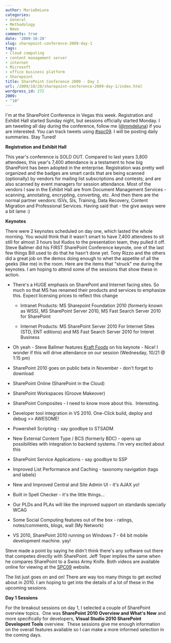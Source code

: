 ```yaml
---
author: MarieDeLuna
categories:
- General
- Methodology
- News
comments: true
date: '2009-10-20'
slug: sharepoint-conference-2009-day-1
tags:
- Cloud computing
- content management server
- internet
- Microsoft
- office business platform
- Sharepoint
title: SharePoint Conference 2009 - Day 1
url: /2009/10/20/sharepoint-conference-2009-day-1/index.html
wordpress_id: 272
2009:
- "10"
---
```



I'm at the SharePoint Conference in Vegas this week. Registration and Exhibit Hall started Sunday night, but sessions officially started Monday. I am tweeting all day during the conference, follow me ([@mmdeluna](http://twitter.com/mmdeluna)) if you are interested. You can track tweets using [#spc09](http://search.twitter.com/search?q=spc09). I will be posting daily summaries. Stay Tuned!

**Registration and Exhibit Hall**

This year's conference is SOLD OUT. Compared to last years 3,800 attendees, this year's 7,400 attendance is a testament to how big SharePoint has been adopted in the enterprise. Registration was pretty well organized and the badges are smart cards that are being scanned (optionally) by vendors for mailing list subscriptions and contests; and are also scanned by event managers for session attendance. Most of the vendors I saw in the Exhibit Hall are from Document Management Services - scanning, annotating, encrypting, converting, etc. And then there are the normal partner vendors: ISVs, SIs, Training, Data Recovery, Content Migration and Professional Services. Having said that - the give aways were a bit lame :)

**Keynotes**

There were 2 keynotes scheduled on day one, which lasted the whole morning. You would think that it wasn't smart to have 7,400 attendees to sit still for almost 3 hours but Kudos to the presentation team, they pulled it off. Steve Ballmer did his FIRST SharePoint Conference keynote, one of the last few things Bill used to do that he hasn't done yet. Tony Rizzo and the others did a great job on the demos doing enough to whet the appetite of all the geeks (like me) in the room. Here are the items that "struck" me during the keynotes. I am hoping to attend some of the sessions that show these in action.



	
  * There's a HUGE emphasis on SharePoint and Internet facing sites. So much so that MS has renamed their products and services to emphasize this. Expect licensing prices to reflect this change

	
    * Intranet Products: MS Sharepoint Foundation 2010 (formerly known as WSS), MS SharePoint Server 2010, MS Fast Search Server 2010 for SharePoint

	
    * Internet Products: MS SharePoint Server 2010 For Internet Sites (STD, ENT editions) and MS Fast Search Server 2010 for Interet Business




	
  * Oh yeah - Steve Ballmer features [Kraft Foods](http://www.kraftrecipes.com/home.aspx) on his keynote - Nice! I wonder if this will drive attendance on our session (Wednesday, 10/21 @ 1:15 pm)

	
  * SharePoint 2010 goes on public beta in November - don't forget to download

	
  * SharePoint Online (SharePoint in the Cloud)

	
  * SharePoint Workspaces (Groove Makeover)

	
  * SharePoint Composites - I need to know more about this.  Interesting.

	
  * Developer tool integration in VS 2010. One-Click build, deploy and debug >> AWESOME!

	
  * Powershell Scripting - say goodbye to STSADM

	
  * New External Content Type / BCS (formerly BDC) - opens up possibilities with integration to backend systems. I'm very excited about this

	
  * SharePoint Service Applications - say goodbye to SSP

	
  * Improved List Performance and Caching - taxonomy navigation (tags and labels)

	
  * New and Improved Central and Site Admin UI - it's AJAX yo!

	
  * Built in Spell Checker - it's the little things...

	
  * Our PLDs and PLAs will like the improved support on standards specially WCAG

	
  * Some Social Computing features out of the box - ratings, notes/comments, blogs, wall (My Network)

	
  * VS 2010, SharePoint 2010 running on Windows 7 - 64 bit mobile development machine. yay!


Steve made a point by saying he didn't think there's any software out there that competes directly with SharePoint. Jeff Teper implies the same when he compares SharePoint to a Swiss Army Knife. Both videos are available online for viewing at the [SPC09](http://mssharepointconference.com) website.

The list just goes on and on! There are way too many things to get excited about in 2010. I am hoping to get into the details of a lot of these in the upcoming sessions.

**Day 1 Sessions**

For the breakout sessions on day 1, I selected a couple of SharePoint overview topics.  One was **SharePoint 2010 Overview and What's New** and more specifically for developers, **Visual Studio 2010 SharePoint Developent Tools** overview.  These sessions give me enough information on the overall features available so I can make a more informed selection in the coming days.
